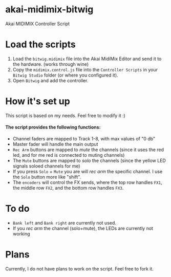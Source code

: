 # akai-midimix-bitwig
Akai MIDIMIX Controller Script

# Load the scripts

1. Load the `bitwig.midimix` file into the Akai MidiMix Editor and send it to the hardware. (works through wine)
2. Copy the `midimix.control.js` file into the `Controller Scripts` in your `Bitwig Studio` folder (or where you configured it).
3. Open `Bitwig` and add the controller.

# How it's set up

This script is based on my needs. Feel free to modify it :)


#### The script provides the following functions:

- Channel faders are mapped to Track 1-8, with max values of "0 db"
- Master fader will handle the main output
- `Rec Arm` buttons are mapped to *mute* the channels (since it uses the red led, and for me red is connected to muting channels)
- The `Mute` buttons are mapped to *solo* the channels (since the yellow LED signals soloed channels for me)
- If you press `Solo` + `Mute` you are will *rec arm* the specific channel. I use the `Solo` button more like "shift".
- The `encoders` will control the FX sends, where the top row handles `FX1`, the middle row `FX2`, and the bottom row handles `FX3`.

# To do
- `Bank left` and `Bank right` are currently not used.
- If you *rec arm* the channel (solo+mute), the LEDs are currently not working

# Plans
Currently, I do not have plans to work on the script. Feel free to fork it.
